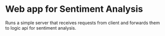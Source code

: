 # Web app for Sentiment Analysis

Runs a simple server that receives requests from client and forwards them to logic api for sentiment analysis.

